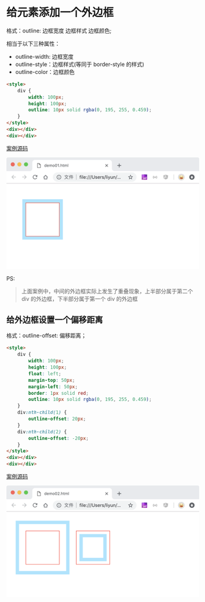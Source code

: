 # 给元素添加一个外边框

格式：outline: 边框宽度 边框样式 边框颜色;

相当于以下三种属性：

-   outline-width: 边框宽度
-   outline-style：边框样式(等同于 border-style 的样式)
-   outline-color：边框颜色

```html
<style>
    div {
        width: 100px;
        height: 100px;
        outline: 10px solid rgba(0, 195, 255, 0.459);
    }
</style>
<div></div>
<div></div>
```

[案例源码](./demo/demo01.html)

![](./images/01.png)

PS:

> 上面案例中，中间的外边框实际上发生了重叠现象，上半部分属于第二个 div 的外边框，下半部分属于第一个 div 的外边框

## 给外边框设置一个偏移距离

格式：outline-offset: 偏移距离；

```html
<style>
    div {
        width: 100px;
        height: 100px;
        float: left;
        margin-top: 50px;
        margin-left: 50px;
        border: 1px solid red;
        outline: 10px solid rgba(0, 195, 255, 0.459);
    }
    div:nth-child(1) {
        outline-offset: 20px;
    }
    div:nth-child(2) {
        outline-offset: -20px;
    }
</style>
<div></div>
<div></div>
```

[案例源码](./demo/demo02.html)

![](./images/02.png)
